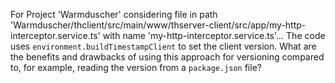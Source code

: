 For Project 'Warmduscher' considering file in path 'Warmduscher/thclient/src/main/www/thserver-client/src/app/my-http-interceptor.service.ts' with name 'my-http-interceptor.service.ts'... 
The code uses `environment.buildTimestampClient` to set the client version. What are the benefits and drawbacks of using this approach for versioning compared to, for example, reading the version from a `package.json` file?